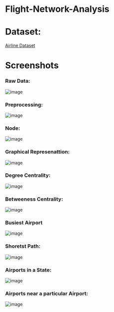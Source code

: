 # Flight-Network-Analysis
####

# Dataset:
[Airline Dataset](https://drive.google.com/drive/folders/1gjMkGR3w0V_37x7i8KOhGi-dFaIV699b?usp=sharing)

# Screenshots
### Raw Data:
![image](https://github.com/arnab082/Flight-Network-Analysis/assets/109888029/83d2bb5f-6c32-40dd-9855-ab7a95148b0a)
####
### Preprocessing:
![image](https://github.com/arnab082/Flight-Network-Analysis/assets/109888029/98797cb3-234b-444f-9489-b9e812e7783f)
####
### Node:
![image](https://github.com/arnab082/Flight-Network-Analysis/assets/109888029/6ece1e25-5cd2-45ac-ba0c-dee639c2b8a7)
####
### Graphical Represenattion:
![image](https://github.com/arnab082/Flight-Network-Analysis/assets/109888029/4700c346-6483-48e0-ae92-145662a342b3)
####
### Degree Centrality:
![image](https://github.com/arnab082/Flight-Network-Analysis/assets/109888029/67da3898-e3e3-4b93-8d89-62eb8e7ad92b)
####
### Betweeness Centrality:
![image](https://github.com/arnab082/Flight-Network-Analysis/assets/109888029/7370bb84-31eb-43ae-bfcf-25bb3fd9b6d4)
####
### Busiest Airport
![image](https://github.com/arnab082/Flight-Network-Analysis/assets/109888029/768cf7a5-31b4-49c5-81c6-6d06736d4bcb)
####
### Shoretst Path:
![image](https://github.com/arnab082/Flight-Network-Analysis/assets/109888029/0bcf039f-3423-46e7-9a6c-934762dc60f6)
####
### Airports in a State:
![image](https://github.com/arnab082/Flight-Network-Analysis/assets/109888029/1c7b0c9e-2d03-4ce5-82d6-1b65dab33386)
####
### Airports near a particular Airport:
![image](https://github.com/arnab082/Flight-Network-Analysis/assets/109888029/335aa4ea-b9ff-4f61-8058-867a90dac51f)

